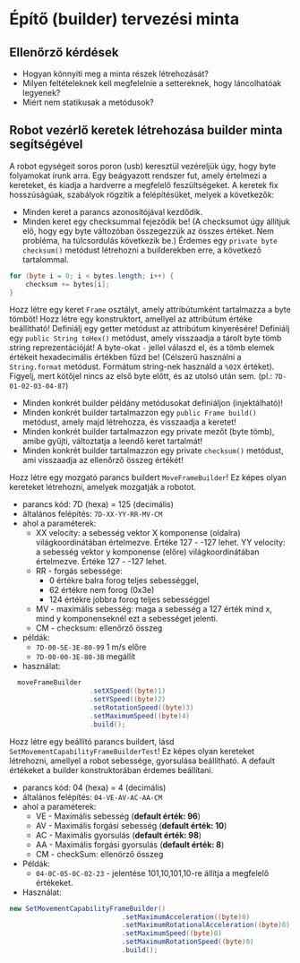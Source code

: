 # Építő (builder) tervezési minta

## Ellenőrző kérdések

* Hogyan könnyíti meg a minta részek létrehozását?
* Milyen feltételeknek kell megfelelnie a settereknek, hogy láncolhatóak legyenek?
* Miért nem statikusak a metódusok?

## Robot vezérlő keretek létrehozása builder minta segítségével

A robot egységeit soros poron (usb) keresztül vezéreljük úgy, hogy byte
folyamokat írunk arra. Egy beágyazott rendszer fut, amely értelmezi a kereteket, és 
kiadja a hardverre a megfelelő feszültségeket. A keretek fix hosszúságúak,
szabályok rögzítik a felépítésüket, melyek a következők:
* Minden keret a parancs azonosítójával kezdődik. 
* Minden keret egy checksummal fejeződik be!
(A checksumot úgy állítjuk elő, hogy egy byte változóban összegezzük az összes értéket. 
Nem probléma, ha túlcsordulás következik be.)
Érdemes egy `private byte checksum()` metódust létrehozni a builderekben erre, a következő tartalommal.
```java
for (byte i = 0; i < bytes.length; i++) {
    checksum += bytes[i];
}
```

Hozz létre egy keret `Frame` osztályt, amely attribútumként tartalmazza a byte tömböt!
Hozz létre egy konstruktort, amellyel az attribútum értéke beállítható!
Definiálj egy getter metódust az attribútum kinyerésére!
Definiálj egy `public String toHex()` metódust, amely visszaadja a tárolt byte tömb string reprezentációját!
A byte-okat `-` jellel válaszd el, és a tömb elemek értékeit hexadecimális értékben fűzd be! (Célszerű használni a 
`String.format` metódust. Formátum string-nek használd a `%02X` értéket). Figyelj, mert kötőjel nincs az első byte előtt,
 és az utolsó után sem. (pl.: `7D-01-02-03-04-87`)

* Minden konkrét builder példány metódusokat definiáljon (injektálható)!
* Minden konkrét builder tartalmazzon egy `public Frame build()` metódust, amely majd létrehozza, és visszaadja a keretet!
* Minden konkrét builder tartalmazzon egy private mezőt (byte tömb), amibe gyűjti, változtatja a leendő keret tartalmát!
* Minden konkrét builder tartalmazzon egy private `checksum()` metódust, ami visszaadja az ellenőrző összeg értékét!

Hozz létre egy mozgató parancs buildert `MoveFrameBuilder`! Ez képes olyan kereteket létrehozni, amelyek
mozgatják a robotot.
* parancs kód: 7D (hexa) =  125 (decimális)
* általános felépítés: `7D-XX-YY-RR-MV-CM`
* ahol a paraméterek:
  * XX velocity: a sebesség vektor X komponense (oldalra) világkoordinátában értelmezve. Értéke 127 - -127 lehet. YY velocity: a sebesség vektor y komponense (előre) világkoordinátában értelmezve. Értéke 127 - -127 lehet. 
  * RR - forgás sebessége:
    * 0 értékre balra forog teljes sebességgel, 
    * 62 értékre nem forog (0x3e)
    * 124 értékre jobbra forog teljes sebességgel
  * MV - maximális sebesség: maga a sebesség a 127 érték mind x, mind y komponenseknél ezt a sebességet jelenti.
  * CM - checksum: ellenőrző összeg
* példák:
  * `7D-00-5E-3E-80-99`  1 m/s előre
  * `7D-00-00-3E-80-3B` megállít
* használat:
```java
  moveFrameBuilder
    				.setXSpeed((byte)1)
    				.setYSpeed((byte)2)
    				.setRotationSpeed((byte)3)
    				.setMaximumSpeed((byte)4)
    				.build();
```

Hozz létre egy beállító parancs buildert, lásd `SetMovementCapabilityFrameBuilderTest`! Ez képes olyan kereteket létrehozni, amellyel
a robot sebessége, gyorsulása beállítható. A default értékeket a builder konstruktorában érdemes beállítani.
* parancs kód: 04 (hexa) =  4 (decimális)
* általános felépítés: `04-VE-AV-AC-AA-CM`
* ahol a paraméterek:
  * VE - Maximális sebesség (**default érték: 96**)
  * AV - Maximális forgási sebesség (**default érték: 10**)
  * AC - Maximális gyorsulás (**default érték: 98**)
  * AA - Maximális forgási gyorsulás (**default érték: 8**)
  * CM - checkSum: ellenörző összeg
* Példák:
  * `04-0C-05-0C-02-23` - jelentése 101,10,101,10-re állítja a megfelelő értékeket.
* Használat: 

```java
new SetMovementCapabilityFrameBuilder()
             				.setMaximumAcceleration((byte)0)
             				.setMaximumRotationalAcceleration((byte)0)
             				.setMaximumSpeed((byte)0)
             				.setMaximumRotationSpeed((byte)0)
             				.build();
```
  
  